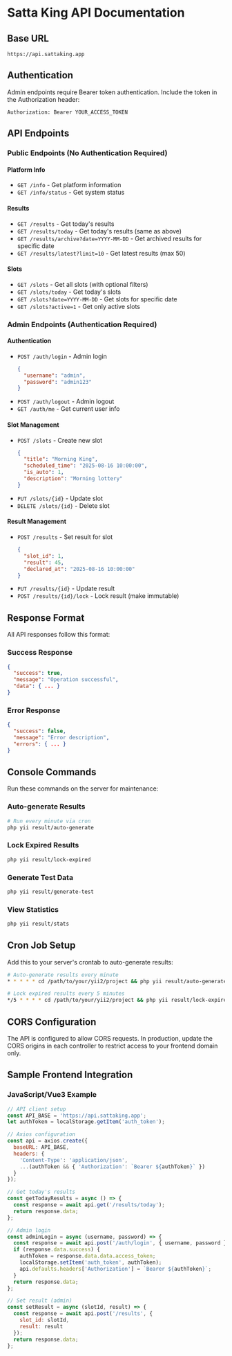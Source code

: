 # Satta King API Documentation

## Base URL
```
https://api.sattaking.app
```

## Authentication
Admin endpoints require Bearer token authentication. Include the token in the Authorization header:
```
Authorization: Bearer YOUR_ACCESS_TOKEN
```

## API Endpoints

### Public Endpoints (No Authentication Required)

#### Platform Info
- `GET /info` - Get platform information
- `GET /info/status` - Get system status

#### Results
- `GET /results` - Get today's results
- `GET /results/today` - Get today's results (same as above)
- `GET /results/archive?date=YYYY-MM-DD` - Get archived results for specific date
- `GET /results/latest?limit=10` - Get latest results (max 50)

#### Slots
- `GET /slots` - Get all slots (with optional filters)
- `GET /slots/today` - Get today's slots
- `GET /slots?date=YYYY-MM-DD` - Get slots for specific date
- `GET /slots?active=1` - Get only active slots

### Admin Endpoints (Authentication Required)

#### Authentication
- `POST /auth/login` - Admin login
  ```json
  {
    "username": "admin",
    "password": "admin123"
  }
  ```
- `POST /auth/logout` - Admin logout
- `GET /auth/me` - Get current user info

#### Slot Management
- `POST /slots` - Create new slot
  ```json
  {
    "title": "Morning King",
    "scheduled_time": "2025-08-16 10:00:00",
    "is_auto": 1,
    "description": "Morning lottery"
  }
  ```
- `PUT /slots/{id}` - Update slot
- `DELETE /slots/{id}` - Delete slot

#### Result Management
- `POST /results` - Set result for slot
  ```json
  {
    "slot_id": 1,
    "result": 45,
    "declared_at": "2025-08-16 10:00:00"
  }
  ```
- `PUT /results/{id}` - Update result
- `POST /results/{id}/lock` - Lock result (make immutable)

## Response Format

All API responses follow this format:

### Success Response
```json
{
  "success": true,
  "message": "Operation successful",
  "data": { ... }
}
```

### Error Response
```json
{
  "success": false,
  "message": "Error description",
  "errors": { ... }
}
```

## Console Commands

Run these commands on the server for maintenance:

### Auto-generate Results
```bash
# Run every minute via cron
php yii result/auto-generate
```

### Lock Expired Results
```bash
php yii result/lock-expired
```

### Generate Test Data
```bash
php yii result/generate-test
```

### View Statistics
```bash
php yii result/stats
```

## Cron Job Setup

Add this to your server's crontab to auto-generate results:

```bash
# Auto-generate results every minute
* * * * * cd /path/to/your/yii2/project && php yii result/auto-generate

# Lock expired results every 5 minutes
*/5 * * * * cd /path/to/your/yii2/project && php yii result/lock-expired
```

## CORS Configuration

The API is configured to allow CORS requests. In production, update the CORS origins in each controller to restrict access to your frontend domain only.

## Sample Frontend Integration

### JavaScript/Vue3 Example

```javascript
// API client setup
const API_BASE = 'https://api.sattaking.app';
let authToken = localStorage.getItem('auth_token');

// Axios configuration
const api = axios.create({
  baseURL: API_BASE,
  headers: {
    'Content-Type': 'application/json',
    ...(authToken && { 'Authorization': `Bearer ${authToken}` })
  }
});

// Get today's results
const getTodayResults = async () => {
  const response = await api.get('/results/today');
  return response.data;
};

// Admin login
const adminLogin = async (username, password) => {
  const response = await api.post('/auth/login', { username, password });
  if (response.data.success) {
    authToken = response.data.data.access_token;
    localStorage.setItem('auth_token', authToken);
    api.defaults.headers['Authorization'] = `Bearer ${authToken}`;
  }
  return response.data;
};

// Set result (admin)
const setResult = async (slotId, result) => {
  const response = await api.post('/results', {
    slot_id: slotId,
    result: result
  });
  return response.data;
};
```
